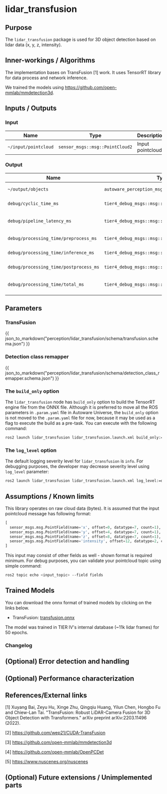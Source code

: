 # lidar_transfusion

## Purpose

The `lidar_transfusion` package is used for 3D object detection based on lidar data (x, y, z, intensity).

## Inner-workings / Algorithms

The implementation bases on TransFusion [1] work. It uses TensorRT library for data process and network inference.

We trained the models using <https://github.com/open-mmlab/mmdetection3d>.

## Inputs / Outputs

### Input

| Name                 | Type                            | Description       |
| -------------------- | ------------------------------- | ----------------- |
| `~/input/pointcloud` | `sensor_msgs::msg::PointCloud2` | Input pointcloud. |

### Output

| Name                                   | Type                                             | Description                 |
| -------------------------------------- | ------------------------------------------------ | --------------------------- |
| `~/output/objects`                     | `autoware_perception_msgs::msg::DetectedObjects` | Detected objects.           |
| `debug/cyclic_time_ms`                 | `tier4_debug_msgs::msg::Float64Stamped`          | Cyclic time (ms).           |
| `debug/pipeline_latency_ms`            | `tier4_debug_msgs::msg::Float64Stamped`          | Pipeline latency time (ms). |
| `debug/processing_time/preprocess_ms`  | `tier4_debug_msgs::msg::Float64Stamped`          | Preprocess (ms).            |
| `debug/processing_time/inference_ms`   | `tier4_debug_msgs::msg::Float64Stamped`          | Inference time (ms).        |
| `debug/processing_time/postprocess_ms` | `tier4_debug_msgs::msg::Float64Stamped`          | Postprocess time (ms).      |
| `debug/processing_time/total_ms`       | `tier4_debug_msgs::msg::Float64Stamped`          | Total processing time (ms). |

## Parameters

### TransFusion

{{ json_to_markdown("perception/lidar_transfusion/schema/transfusion.schema.json") }}

### Detection class remapper

{{ json_to_markdown("perception/lidar_transfusion/schema/detection_class_remapper.schema.json") }}

### The `build_only` option

The `lidar_transfusion` node has `build_only` option to build the TensorRT engine file from the ONNX file.
Although it is preferred to move all the ROS parameters in `.param.yaml` file in Autoware Universe, the `build_only` option is not moved to the `.param.yaml` file for now, because it may be used as a flag to execute the build as a pre-task. You can execute with the following command:

```bash
ros2 launch lidar_transfusion lidar_transfusion.launch.xml build_only:=true
```

### The `log_level` option

The default logging severity level for `lidar_transfusion` is `info`. For debugging purposes, the developer may decrease severity level using `log_level` parameter:

```bash
ros2 launch lidar_transfusion lidar_transfusion.launch.xml log_level:=debug
```

## Assumptions / Known limits

This library operates on raw cloud data (bytes). It is assumed that the input pointcloud message has following format:

```python
[
  sensor_msgs.msg.PointField(name='x', offset=0, datatype=7, count=1),
  sensor_msgs.msg.PointField(name='y', offset=4, datatype=7, count=1),
  sensor_msgs.msg.PointField(name='z', offset=8, datatype=7, count=1),
  sensor_msgs.msg.PointField(name='intensity', offset=12, datatype=2, count=1)
]
```

This input may consist of other fields as well - shown format is required minimum.
For debug purposes, you can validate your pointcloud topic using simple command:

```bash
ros2 topic echo <input_topic> --field fields
```

## Trained Models

You can download the onnx format of trained models by clicking on the links below.

- TransFusion: [transfusion.onnx](https://awf.ml.dev.web.auto/perception/models/transfusion/t4xx1_90m/v2/transfusion.onnx)

The model was trained in TIER IV's internal database (~11k lidar frames) for 50 epochs.

### Changelog

## (Optional) Error detection and handling

<!-- Write how to detect errors and how to recover from them.

Example:
  This package can handle up to 20 obstacles. If more obstacles found, this node will give up and raise diagnostic errors.
-->

## (Optional) Performance characterization

<!-- Write performance information like complexity. If it wouldn't be the bottleneck, not necessary.

Example:
  ### Complexity

  This algorithm is O(N).

  ### Processing time

  ...
-->

## References/External links

[1] Xuyang Bai, Zeyu Hu, Xinge Zhu, Qingqiu Huang, Yilun Chen, Hongbo Fu and Chiew-Lan Tai. "TransFusion: Robust LiDAR-Camera Fusion for 3D Object Detection with Transformers." arXiv preprint arXiv:2203.11496 (2022). <!-- cspell:disable-line -->

[2] <https://github.com/wep21/CUDA-TransFusion>

[3] <https://github.com/open-mmlab/mmdetection3d>

[4] <https://github.com/open-mmlab/OpenPCDet>

[5] <https://www.nuscenes.org/nuscenes>

## (Optional) Future extensions / Unimplemented parts

<!-- Write future extensions of this package.

Example:
  Currently, this package can't handle the chattering obstacles well. We plan to add some probabilistic filters in the perception layer to improve it.
  Also, there are some parameters that should be global(e.g. vehicle size, max steering, etc.). These will be refactored and defined as global parameters so that we can share the same parameters between different nodes.
-->
